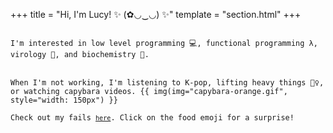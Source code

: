 +++
title = "Hi, I'm Lucy! ✨ (✿◡‿◡) ✨"
template = "section.html"
+++

<div>
<code class="landing">
I'm interested in low level programming 💻, functional programming λ, virology 🦠, and biochemistry 🧬.
</code>
</div>
<br>
<div>
<code class="landing">
When I'm not working, I'm listening to K-pop, lifting heavy things 🏋️‍♀️, or watching capybara videos. {{ img(img="capybara-orange.gif", style="width: 150px") }}
</code>
<code class="landing">
Check out my fails <a href="/failures"><code class="landing">here</code></a>. Click on the food emoji for a surprise!
</code>
</div>
